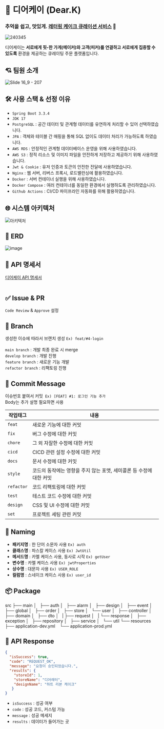 # 🍰 디어케이 (Dear.K)
### 추억을 쉽고, 맛있게.  <u>**레터링 케이크 큐레이션 서비스**</u> 🎀

![240345](https://github.com/user-attachments/assets/9c03b11b-b68e-4e60-b728-dd5bfc4e7315)

디어케이는 **서로에게 핏-한 가게(메이커)와 고객(피커)를 연결하고 서로에게 집중할 수 있도록** 
환경을 제공하는 큐레이팅 주문 플랫폼입니다.

## 💘 팀원 소개
![Slide 16_9 - 207](https://github.com/user-attachments/assets/e9192488-ff3a-44c1-9577-e391baf2cc50)


## 🛠️ 사용 스택 & 선정 이유

- `Spring Boot 3.3.4`
- `JDK 17`
- `PostgreSQL` : 공간 데이터 및 관계형 데이터를 유연하게 처리할 수 있어 선택하였습니다.
- `JPA` : 객체와 테이블 간 매핑을 통해 SQL 없이도 데이터 처리가 가능하도록 하였습니다.
- `AWS RDS` : 안정적인 관계형 데이터베이스 운영을 위해 사용하였습니다.
- `AWS S3` : 정적 리소스 및 이미지 파일을 안전하게 저장하고 제공하기 위해 사용하였습니다.
- `Jwt & Cookie` : 유저 인증과 토큰의 안전한 전달에 사용하였습니다.
- `Nginx` : 웹 서버, 리버스 프록시, 로드밸런싱에 활용하였습니다.
- `Docker` : 서버 컨테이너 실행을 위해 사용하였습니다.
- `Docker Compose` : 여러 컨테이너를 동일한 환경에서 실행하도록 관리하였습니다.
- `Github Actions` : CI/CD 파이프라인 자동화를 위해 활용하였습니다.

## 🌐 시스템 아키텍처
![아키텍처](https://github.com/user-attachments/assets/d6fd0075-d54a-4082-b00e-6ddb7af37f72)

## 🌱 ERD
![image](https://github.com/user-attachments/assets/2de8c9d4-0b89-4507-bb9a-6ffc94888187)

## 📢 API 명세서
[디어케이 API 명세서](http://223.130.155.249:8080/swagger-ui/index.html)<br><br>

## ✅ Issue & PR
`Code Review` & `Approve` 설정

## 🔀 Branch
생성한 이슈에 따라서 브랜치 생성 `Ex) feat/#4-login` <br><br>
`main branch` : 개발 최종 완료 시 merge <br>
`develop branch` : 개발 진행 <br>
`feature branch` : 새로운 기능 개발 <br>
`refactor branch` : 리팩토링 진행

## 💬 Commit Message
이슈번호 붙여서 커밋` Ex) [FEAT] #1: 로그인 기능 추가` <br>
Body는 추가 설명 필요하면 사용

| 작업태그 | 내용 |
|----------|------|
| `feat` | 새로운 기능에 대한 커밋 |
| `fix` | 버그 수정에 대한 커밋 |
| `chore` | 그 외 자잘한 수정에 대한 커밋 |
| `cicd` | CICD 관련 설정 수정에 대한 커밋 |
| `docs` | 문서 수정에 대한 커밋 |
| `style` | 코드의 동작에는 영향을 주지 않는 포맷, 세미콜론 등 수정에 대한 커밋 |
| `refactor` | 코드 리팩토링에 대한 커밋 |
| `test` | 테스트 코드 수정에 대한 커밋 |
| `design` | CSS 및 UI 수정에 대한 커밋 |
| `set` | 프로젝트 세팅 관련 커밋 |

## 📛 Naming

- **패키지명** : 한 단어 소문자 사용 `Ex) auth` <br>
- **클래스명** : 파스칼 케이스 사용 `Ex) JwtUtil` <br>
- **메서드명** : 카멜 케이스 사용, 동사로 시작 `Ex) getUser` <br>
- **변수명** : 카멜 케이스 사용 `Ex) jwtProperties` <br>
- **상수명** : 대문자 사용 `Ex) USER_ROLE` <br>
- **컬럼명** : 스네이크 케이스 사용 `Ex) user_id` <br>

## 📦 Package
src
├── main
│   ├── auth
│   ├── alarm
│   ├── design
│   ├── event
│   ├── global
│   ├── order
│   ├── store
│   └── user
│       ├── controller
│       ├── domain
│       ├── dto
│       |    ├── request
│       |    └── response
│       ├── exception
│       ├── repository
│       ├── service
│       └── util
└── resources
    ├── application-dev.yml
    └── application-prod.yml

## 📩 API Response
``` json
{
  "isSuccess": true,
  "code": "REQUEST_OK",
  "message": "요청이 승인되었습니다.",
  "results": {
    "storeId": 1,
    "storeName": "디어레터",
    "designName": "하트 리본 케이크"
   }
}
```
- `isSuccess` : 성공 여부
- `code` : 성공 코드, 커스텀 가능
- `message` : 성공 메세지
- `results` : 데이터가 들어가는 곳
